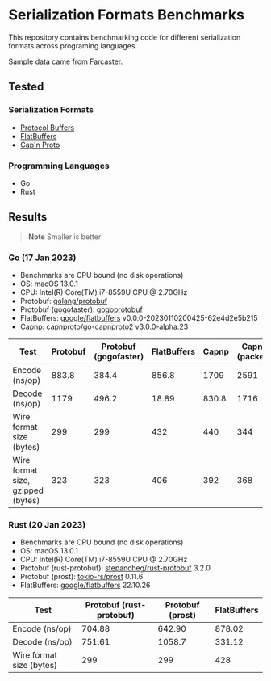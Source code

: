# Serialization Formats Benchmarks

This repository contains benchmarking code for different serialization formats across programing languages.

Sample data came from [Farcaster](https://github.com/farcasterxyz/hub).

## Tested

### Serialization Formats

  * [Protocol Buffers](https://protobuf.dev)
  * [FlatBuffers](https://google.github.io/flatbuffers/)
  * [Cap'n Proto](https://capnproto.org/)

### Programming Languages

  * Go
  * Rust

## Results

> **Note**
> Smaller is better

### Go (17 Jan 2023)

  * Benchmarks are CPU bound (no disk operations)
  * OS: macOS 13.0.1
  * CPU: Intel(R) Core(TM) i7-8559U CPU @ 2.70GHz
  * Protobuf: [golang/protobuf](https://github.com/golang/protobuf)
  * Protobuf (gogofaster): [gogoprotobuf](https://github.com/gogo/protobuf)
  * FlatBuffers: [google/flatbuffers](https://github.com/google/flatbuffers/tree/master/go) v0.0.0-20230110200425-62e4d2e5b215
  * Capnp: [capnproto/go-capnproto2](https://github.com/capnproto/go-capnproto2) v3.0.0-alpha.23

| Test                              | Protobuf | Protobuf (gogofaster) | FlatBuffers | Capnp | Capnp (packed) |
| --------------------------------- | -------- | --------------------| ----------- | ----- | -------------- |
| Encode (ns/op)                    | 883.8    | 384.4               | 856.8       | 1709  | 2591           |
| Decode (ns/op)                    | 1179     | 496.2               | 18.89       | 830.8 | 1716           |
| Wire format size (bytes)          | 299      | 299                 | 432         | 440   | 344            |
| Wire format size, gzipped (bytes) | 323      | 323                 | 406         | 392   | 368            |

### Rust (20 Jan 2023)

  * Benchmarks are CPU bound (no disk operations)
  * OS: macOS 13.0.1
  * CPU: Intel(R) Core(TM) i7-8559U CPU @ 2.70GHz
  * Protobuf (rust-protobuf): [stepancheg/rust-protobuf](https://github.com/stepancheg/rust-protobuf) 3.2.0
  * Protobuf (prost): [tokio-rs/prost](https://github.com/tokio-rs/prost) 0.11.6
  * FlatBuffers: [google/flatbuffers](https://github.com/google/flatbuffers/tree/master/rust) 22.10.26

| Test                              | Protobuf (rust-protobuf)| Protobuf (prost) | FlatBuffers |
| --------------------------------- | ----------------------- | -----------------| ----------- |
| Encode (ns/op)                    | 704.88                  | 642.90           | 878.02      |
| Decode (ns/op)                    | 751.61                  | 1058.7           | 331.12      |
| Wire format size (bytes)          | 299                     | 299              | 428         |
